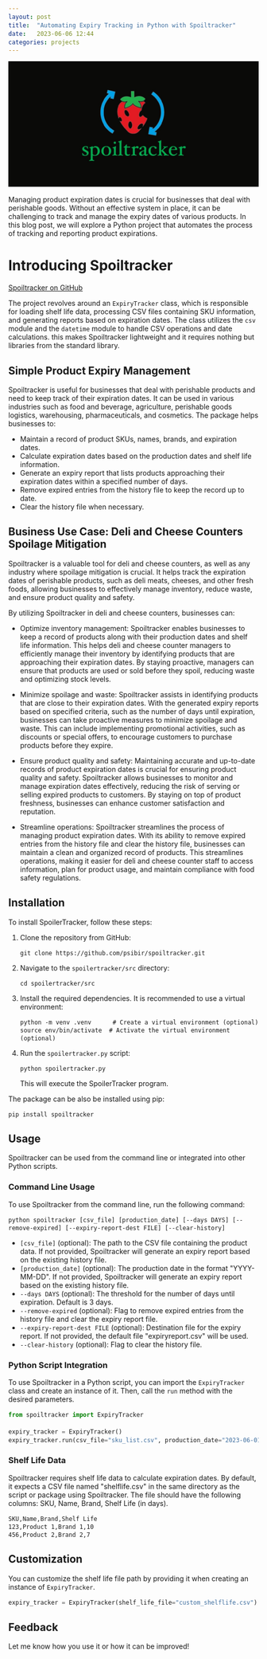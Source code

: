 ```yaml
---
layout: post
title:  "Automating Expiry Tracking in Python with Spoiltracker"
date:   2023-06-06 12:44
categories: projects
---
```


![spoiltracker logo](/assets/images/spoiltracker_logo.png)

Managing product expiration dates is crucial for businesses that deal with perishable goods. Without an effective system in place, it can be challenging to track and manage the expiry dates of various products. In this blog post, we will explore a Python project that automates the process of tracking and reporting product expirations.

# Introducing Spoiltracker

[Spoiltracker on GitHub](www.github.com/psibir/spoiltracker)

The project revolves around an `ExpiryTracker` class, which is responsible for loading shelf life data, processing CSV files containing SKU information, and generating reports based on expiration dates. The class utilizes the `csv` module and the `datetime` module to handle CSV operations and date calculations. this makes Spoiltracker lightweight and it requires nothing but libraries from the standard library.

## Simple Product Expiry Management

Spoiltracker is useful for businesses that deal with perishable products and need to keep track of their expiration dates. It can be used in various industries such as food and beverage, agriculture, perishable goods logistics, warehousing, pharmaceuticals, and cosmetics. The package helps businesses to:

- Maintain a record of product SKUs, names, brands, and expiration dates.
- Calculate expiration dates based on the production dates and shelf life information.
- Generate an expiry report that lists products approaching their expiration dates within a specified number of days.
- Remove expired entries from the history file to keep the record up to date.
- Clear the history file when necessary.

## Business Use Case: Deli and Cheese Counters Spoilage Mitigation

Spoiltracker is a valuable tool for deli and cheese counters, as well as any industry where spoilage mitigation is crucial. It helps track the expiration dates of perishable products, such as deli meats, cheeses, and other fresh foods, allowing businesses to effectively manage inventory, reduce waste, and ensure product quality and safety.

By utilizing Spoiltracker in deli and cheese counters, businesses can:

- Optimize inventory management: Spoiltracker enables businesses to keep a record of products along with their production dates and shelf life information. This helps deli and cheese counter managers to efficiently manage their inventory by identifying products that are approaching their expiration dates. By staying proactive, managers can ensure that products are used or sold before they spoil, reducing waste and optimizing stock levels.

- Minimize spoilage and waste: Spoiltracker assists in identifying products that are close to their expiration dates. With the generated expiry reports based on specified criteria, such as the number of days until expiration, businesses can take proactive measures to minimize spoilage and waste. This can include implementing promotional activities, such as discounts or special offers, to encourage customers to purchase products before they expire.

- Ensure product quality and safety: Maintaining accurate and up-to-date records of product expiration dates is crucial for ensuring product quality and safety. Spoiltracker allows businesses to monitor and manage expiration dates effectively, reducing the risk of serving or selling expired products to customers. By staying on top of product freshness, businesses can enhance customer satisfaction and reputation.

- Streamline operations: Spoiltracker streamlines the process of managing product expiration dates. With its ability to remove expired entries from the history file and clear the history file, businesses can maintain a clean and organized record of products. This streamlines operations, making it easier for deli and cheese counter staff to access information, plan for product usage, and maintain compliance with food safety regulations.

## Installation

To install SpoilerTracker, follow these steps:

1. Clone the repository from GitHub:

   ```shell
   git clone https://github.com/psibir/spoiltracker.git
   ```

2. Navigate to the `spoilertracker/src` directory:

   ```shell
   cd spoilertracker/src
   ```

3. Install the required dependencies. It is recommended to use a virtual environment:

   ```shell
   python -m venv .venv      # Create a virtual environment (optional)
   source env/bin/activate  # Activate the virtual environment (optional)
   ```

4. Run the `spoilertracker.py` script:

   ```shell
   python spoilertracker.py
   ```

   This will execute the SpoilerTracker program.
   
The package can be also be installed using pip:

```shell
pip install spoiltracker
```

## Usage

Spoiltracker can be used from the command line or integrated into other Python scripts.

### Command Line Usage

To use Spoiltracker from the command line, run the following command:

```shell
python spoiltracker [csv_file] [production_date] [--days DAYS] [--remove-expired] [--expiry-report-dest FILE] [--clear-history]
```

- `[csv_file]` (optional): The path to the CSV file containing the product data. If not provided, Spoiltracker will generate an expiry report based on the existing history file.
- `[production_date]` (optional): The production date in the format "YYYY-MM-DD". If not provided, Spoiltracker will generate an expiry report based on the existing history file.
- `--days DAYS` (optional): The threshold for the number of days until expiration. Default is 3 days.
- `--remove-expired` (optional): Flag to remove expired entries from the history file and clear the expiry report file.
- `--expiry-report-dest FILE` (optional): Destination file for the expiry report. If not provided, the default file "expiryreport.csv" will be used.
- `--clear-history` (optional): Flag to clear the history file.

### Python Script Integration

To use Spoiltracker in a Python script, you can import the `ExpiryTracker` class and create an instance of it. Then, call the `run` method with the desired parameters.

```python
from spoiltracker import ExpiryTracker

expiry_tracker = ExpiryTracker()
expiry_tracker.run(csv_file="sku_list.csv", production_date="2023-06-01", days=5, remove_expired=True)
```

### Shelf Life Data

Spoiltracker requires shelf life data to calculate expiration dates. By default, it expects a CSV file named "shelflife.csv" in the same directory as the script or package using Spoiltracker. The file should have the following columns: SKU, Name, Brand, Shelf Life (in days).

```csv
SKU,Name,Brand,Shelf Life
123,Product 1,Brand 1,10
456,Product 2,Brand 2,7
```

## Customization

You can customize the shelf life file path by providing it when creating an instance of `ExpiryTracker`.

```python
expiry_tracker = ExpiryTracker(shelf_life_file="custom_shelflife.csv")
```

## Feedback

Let me know how you use it or how it can be improved!
